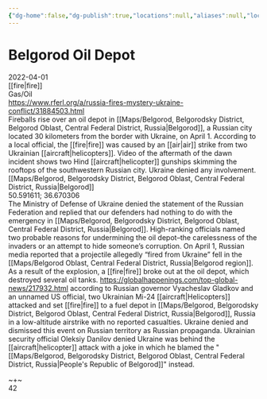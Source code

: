 ```yaml
---
{"dg-home":false,"dg-publish":true,"locations":null,"aliases":null,"location":null,"title":"Belgorod Oil Depot","tag":null,"date":null,"permalink":"/belgorod-oil-depot/","dgHomeLink":true,"dgPassFrontmatter":true}
---
```



# Belgorod Oil Depot

2022-04-01  
[[fire|fire]]  
Gas/Oil  
https://www.rferl.org/a/russia-fires-mystery-ukraine-conflict/31884503.html  
Fireballs rise over an oil depot in [[Maps/Belgorod, Belgorodsky District, Belgorod Oblast, Central Federal District, Russia|Belgorod]], a Russian city located 30 kilometers from the border with Ukraine, on April 1. According to a local official, the [[fire|fire]] was caused by an [[air|air]] strike from two Ukrainian [[aircraft|helicopters]]. Video of the aftermath of the dawn incident shows two Hind [[aircraft|helicopter]] gunships skimming the rooftops of the southwestern Russian city. Ukraine denied any involvement.  
[[Maps/Belgorod, Belgorodsky District, Belgorod Oblast, Central Federal District, Russia|Belgorod]]  
50.591611; 36.670306  
The Ministry of Defense of Ukraine denied the statement of the Russian Federation and replied that our defenders had nothing to do with the emergency in [[Maps/Belgorod, Belgorodsky District, Belgorod Oblast, Central Federal District, Russia|Belgorod]]. High-ranking officials named two probable reasons for undermining the oil depot–the carelessness of the invaders or an attempt to hide someone’s corruption. On April 1, Russian media reported that a projectile allegedly “fired from Ukraine” fell in the [[Maps/Belgorod Oblast, Central Federal District, Russia|Belgorod region]]. As a result of the explosion, a [[fire|fire]] broke out at the oil depot, which destroyed several oil tanks. https://globalhappenings.com/top-global-news/217932.html according to Russian governor Vyacheslav Gladkov and an unnamed US official, two Ukrainian Mi-24 [[aircraft|Helicopters]] attacked and set [[fire|fire]] to a fuel depot in [[Maps/Belgorod, Belgorodsky District, Belgorod Oblast, Central Federal District, Russia|Belgorod]], Russia in a low-altitude airstrike with no reported casualties. Ukraine denied and dismissed this event on Russian territory as Russian propaganda. Ukrainian security official Oleksiy Danilov denied Ukraine was behind the [[aircraft|helicopter]] attack with a joke in which he blamed the "[[Maps/Belgorod, Belgorodsky District, Belgorod Oblast, Central Federal District, Russia|People's Republic of Belgorod]]" instead.

~+~  
42
